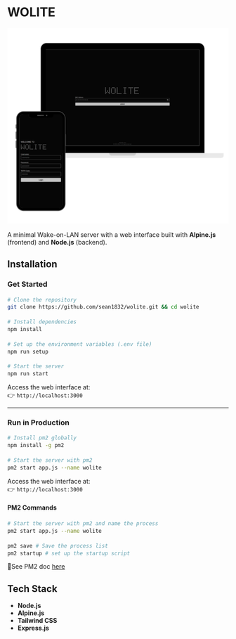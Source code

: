 # WOLITE

![MOCKUP](/docs/images/WOLITE_mockup.png)

A minimal Wake-on-LAN server with a web interface built with **Alpine.js** (frontend) and **Node.js** (backend).

## Installation

### Get Started

```sh
# Clone the repository
git clone https://github.com/sean1832/wolite.git && cd wolite

# Install dependencies
npm install

# Set up the environment variables (.env file)
npm run setup

# Start the server
npm run start
```

Access the web interface at:  
👉 `http://localhost:3000`

---

### Run in Production

```sh
# Install pm2 globally
npm install -g pm2

# Start the server with pm2
pm2 start app.js --name wolite
```

Access the web interface at:  
👉 `http://localhost:3000`

#### PM2 Commands

```sh
# Start the server with pm2 and name the process
pm2 start app.js --name wolite

pm2 save # Save the process list
pm2 startup # set up the startup script
```

📄See PM2 doc [here](https://pm2.keymetrics.io/docs/usage/process-management/)

## Tech Stack

- **Node.js**
- **Alpine.js**
- **Tailwind CSS**
- **Express.js**
